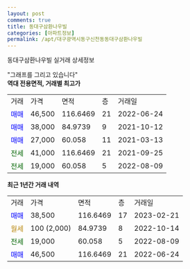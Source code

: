 ```yaml
---
layout: post
comments: true
title: 동대구삼환나우빌
categories: [아파트정보]
permalink: /apt/대구광역시동구신천동동대구삼환나우빌
---
```


동대구삼환나우빌 실거래 상세정보

<script type="text/javascript">
  google.charts.load('current', {'packages':['line', 'corechart']});
  google.charts.setOnLoadCallback(drawChart);

  function drawChart() {
    var data = new google.visualization.DataTable();
    data.addColumn('date', '거래일');
    data.addColumn('number', "매매");
    data.addColumn('number', "전세");
    data.addColumn('number', "전매");

    data.addRows([[new Date(Date.parse("2023-02-21")), 38500, null, null], [new Date(Date.parse("2022-10-14")), null, null, null], [new Date(Date.parse("2022-08-09")), null, 19000, null], [new Date(Date.parse("2022-06-24")), 46500, null, null]]);

    var options = {
      hAxis: {
        format: 'yyyy/MM/dd'
      },    
      lineWidth: 0,
      pointsVisible: true,    
      title: '최근 1년간 유형별 실거래가 분포',
      legend: { position: 'bottom' }
    };

    var formatter = new google.visualization.NumberFormat({pattern:'###,###'} );
    formatter.format(data, 1);
    formatter.format(data, 2);
    
    setTimeout(function() {
        var chart = new google.visualization.LineChart(document.getElementById('columnchart_material'));
        chart.draw(data, (options));
        document.getElementById('loading').style.display = 'none';
    }, 200);
  }
</script>


<div id="loading" style="z-index:20; display: block; margin-left: 0px">"그래프를 그리고 있습니다"</div>
<div id="columnchart_material" style="width: 95%; margin-left: 0px; display: block"></div>
<!-- contents start -->
<b>역대 전용면적, 거래별 최고가</b>
<table class="sortable">
    <tr>
      <td>거래</td>
      <td>가격</td>
      <td>면적</td>
      <td>층</td>
      <td>거래일</td>
    </tr>
        <tr>
          <td><a style="color: blue">매매</a></td>
          <td>46,500</td>
          <td>116.6469</td>
          <td>21</td>
          <td>2022-06-24</td>
        </tr>            <tr>
          <td><a style="color: blue">매매</a></td>
          <td>38,000</td>
          <td>84.9739</td>
          <td>9</td>
          <td>2021-10-12</td>
        </tr>            <tr>
          <td><a style="color: blue">매매</a></td>
          <td>27,000</td>
          <td>60.058</td>
          <td>11</td>
          <td>2021-03-13</td>
        </tr>        
        <tr>
              <td><a style="color: darkgreen">전세</a></td>
              <td>41,000</td>
              <td>116.6469</td>
              <td>21</td>
              <td>2021-09-25</td>
            </tr>            <tr>
              <td><a style="color: darkgreen">전세</a></td>
              <td>19,000</td>
              <td>60.058</td>
              <td>5</td>
              <td>2022-08-09</td>
            </tr>        
    
</table>

<b>최근 1년간 거래 내역</b>

<table class="sortable">
    <tr>
      <td>거래</td>
      <td>가격</td>
      <td>면적</td>
      <td>층</td>
      <td>거래일</td>
    </tr>
    <tr>
      <td><a style="color: blue">매매</a></td>
      <td>38,500</td>
      <td>116.6469</td>
      <td>17</td>
      <td>2023-02-21</td>
    </tr>          <tr>
      <td><a style="color: darkgoldenrod">월세</a></td>
      <td>100 (2,000)</td>
      <td>84.9739</td>
      <td>8</td>
      <td>2022-10-14</td>
    </tr>          <tr>
      <td><a style="color: darkgreen">전세</a></td>
      <td>19,000</td>
      <td>60.058</td>
      <td>5</td>
      <td>2022-08-09</td>
    </tr>          <tr>
      <td><a style="color: blue">매매</a></td>
      <td>46,500</td>
      <td>116.6469</td>
      <td>21</td>
      <td>2022-06-24</td>
    </tr>      </table>
<!-- contents end -->    

